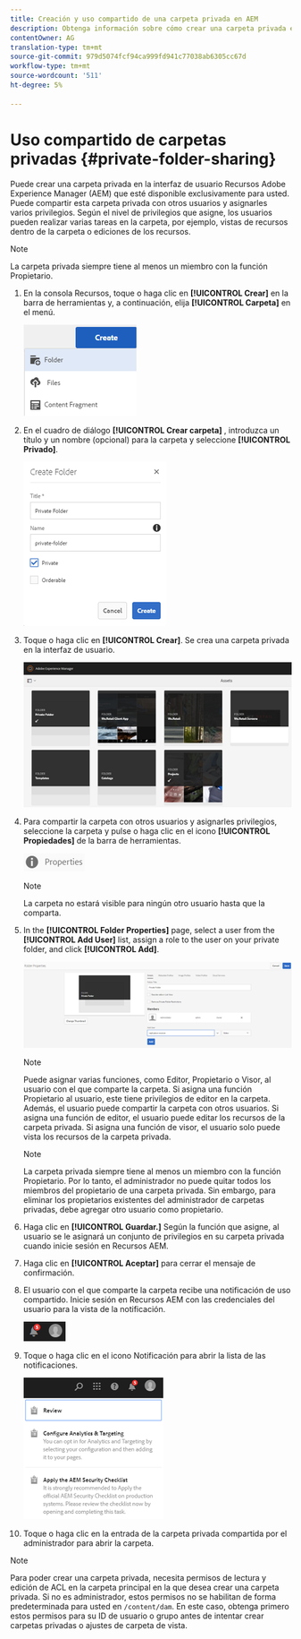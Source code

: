 ```yaml
---
title: Creación y uso compartido de una carpeta privada en AEM
description: Obtenga información sobre cómo crear una carpeta privada en Recursos Adobe Experience Manager (AEM) y compartirla con otros usuarios, así como sobre cómo asignarles varios privilegios.
contentOwner: AG
translation-type: tm+mt
source-git-commit: 979d5074fcf94ca999fd941c77038ab6305cc67d
workflow-type: tm+mt
source-wordcount: '511'
ht-degree: 5%

---
```



# Uso compartido de carpetas privadas {#private-folder-sharing}

Puede crear una carpeta privada en la interfaz de usuario Recursos Adobe Experience Manager (AEM) que esté disponible exclusivamente para usted. Puede compartir esta carpeta privada con otros usuarios y asignarles varios privilegios. Según el nivel de privilegios que asigne, los usuarios pueden realizar varias tareas en la carpeta, por ejemplo, vistas de recursos dentro de la carpeta o ediciones de los recursos.

>[!NOTE]
>
> La carpeta privada siempre tiene al menos un miembro con la función Propietario.


1. En la consola Recursos, toque o haga clic en **[!UICONTROL Crear]** en la barra de herramientas y, a continuación, elija **[!UICONTROL Carpeta]** en el menú.

   ![Crear carpeta de recursos](assets/Create-folder.png)

1. En el cuadro de diálogo **[!UICONTROL Crear carpeta]** , introduzca un título y un nombre (opcional) para la carpeta y seleccione **[!UICONTROL Privado]**.

   ![Active la casilla de verificación Privado para convertir la carpeta en privada](assets/private-folder.png)

1. Toque o haga clic en **[!UICONTROL Crear]**. Se crea una carpeta privada en la interfaz de usuario.

   ![chlimage_1-413](assets/chlimage_1-413.png)

1. Para compartir la carpeta con otros usuarios y asignarles privilegios, seleccione la carpeta y pulse o haga clic en el icono **[!UICONTROL Propiedades]** de la barra de herramientas.

   ![chlimage_1-414](assets/chlimage_1-414.png)

   >[!NOTE]
   >
   >La carpeta no estará visible para ningún otro usuario hasta que la comparta.

1. In the **[!UICONTROL Folder Properties]** page, select a user from the **[!UICONTROL Add User]** list, assign a role to the user on your private folder, and click **[!UICONTROL Add]**.

   ![chlimage_1-415](assets/chlimage_1-415.png)

   >[!NOTE]
   >
   >Puede asignar varias funciones, como Editor, Propietario o Visor, al usuario con el que comparte la carpeta. Si asigna una función Propietario al usuario, este tiene privilegios de editor en la carpeta. Además, el usuario puede compartir la carpeta con otros usuarios. Si asigna una función de editor, el usuario puede editar los recursos de la carpeta privada. Si asigna una función de visor, el usuario solo puede vista los recursos de la carpeta privada.

   >[!NOTE]
   >
   > La carpeta privada siempre tiene al menos un miembro con la función Propietario. Por lo tanto, el administrador no puede quitar todos los miembros del propietario de una carpeta privada. Sin embargo, para eliminar los propietarios existentes del administrador de carpetas privadas, debe agregar otro usuario como propietario.

1. Haga clic en **[!UICONTROL Guardar.]** Según la función que asigne, al usuario se le asignará un conjunto de privilegios en su carpeta privada cuando inicie sesión en Recursos AEM.
1. Haga clic en **[!UICONTROL Aceptar]** para cerrar el mensaje de confirmación.
1. El usuario con el que comparte la carpeta recibe una notificación de uso compartido. Inicie sesión en Recursos AEM con las credenciales del usuario para la vista de la notificación.

   ![chlimage_1-416](assets/chlimage_1-416.png)

1. Toque o haga clic en el icono Notificación para abrir la lista de las notificaciones.

   ![Lista de las notificaciones](assets/Assets-Notification.png)

1. Toque o haga clic en la entrada de la carpeta privada compartida por el administrador para abrir la carpeta.

>[!NOTE]
>
>Para poder crear una carpeta privada, necesita permisos de lectura y edición de ACL en la carpeta principal en la que desea crear una carpeta privada. Si no es administrador, estos permisos no se habilitan de forma predeterminada para usted en `/content/dam`. En este caso, obtenga primero estos permisos para su ID de usuario o grupo antes de intentar crear carpetas privadas o ajustes de carpeta de vista.
